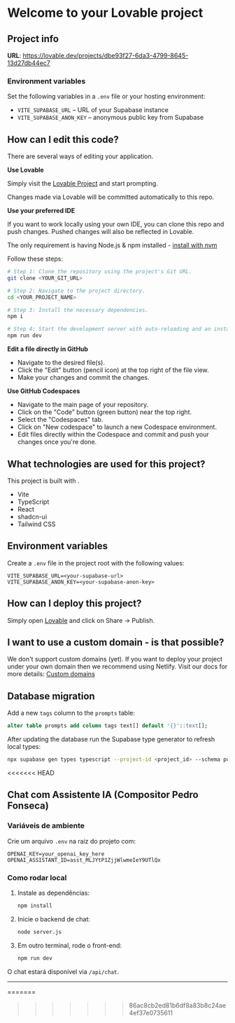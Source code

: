 # Welcome to your Lovable project

## Project info

**URL**: https://lovable.dev/projects/dbe93f27-6da3-4799-8645-13d27db44ec7

### Environment variables

Set the following variables in a `.env` file or your hosting environment:

- `VITE_SUPABASE_URL` – URL of your Supabase instance
- `VITE_SUPABASE_ANON_KEY` – anonymous public key from Supabase

## How can I edit this code?

There are several ways of editing your application.

**Use Lovable**

Simply visit the [Lovable Project](https://lovable.dev/projects/dbe93f27-6da3-4799-8645-13d27db44ec7) and start prompting.

Changes made via Lovable will be committed automatically to this repo.

**Use your preferred IDE**

If you want to work locally using your own IDE, you can clone this repo and push changes. Pushed changes will also be reflected in Lovable.

The only requirement is having Node.js & npm installed - [install with nvm](https://github.com/nvm-sh/nvm#installing-and-updating)

Follow these steps:

```sh
# Step 1: Clone the repository using the project's Git URL.
git clone <YOUR_GIT_URL>

# Step 2: Navigate to the project directory.
cd <YOUR_PROJECT_NAME>

# Step 3: Install the necessary dependencies.
npm i

# Step 4: Start the development server with auto-reloading and an instant preview.
npm run dev
```

**Edit a file directly in GitHub**

- Navigate to the desired file(s).
- Click the "Edit" button (pencil icon) at the top right of the file view.
- Make your changes and commit the changes.

**Use GitHub Codespaces**

- Navigate to the main page of your repository.
- Click on the "Code" button (green button) near the top right.
- Select the "Codespaces" tab.
- Click on "New codespace" to launch a new Codespace environment.
- Edit files directly within the Codespace and commit and push your changes once you're done.

## What technologies are used for this project?

This project is built with .

- Vite
- TypeScript
- React
- shadcn-ui
- Tailwind CSS

## Environment variables

Create a `.env` file in the project root with the following values:

```env
VITE_SUPABASE_URL=<your-supabase-url>
VITE_SUPABASE_ANON_KEY=<your-supabase-anon-key>
```

## How can I deploy this project?

Simply open [Lovable](https://lovable.dev/projects/dbe93f27-6da3-4799-8645-13d27db44ec7) and click on Share -> Publish.

## I want to use a custom domain - is that possible?

We don't support custom domains (yet). If you want to deploy your project under your own domain then we recommend using Netlify. Visit our docs for more details: [Custom domains](https://docs.lovable.dev/tips-tricks/custom-domain/)

## Database migration

Add a new `tags` column to the `prompts` table:

```sql
alter table prompts add column tags text[] default '{}'::text[];
```

After updating the database run the Supabase type generator to refresh local types:

```sh
npx supabase gen types typescript --project-id <project_id> --schema public > src/integrations/supabase/types.ts
```
<<<<<<< HEAD

## Chat com Assistente IA (Compositor Pedro Fonseca)

### Variáveis de ambiente

Crie um arquivo `.env` na raiz do projeto com:

```
OPENAI_KEY=your_openai_key_here
OPENAI_ASSISTANT_ID=asst_MLJYtP1ZjjWlwmeIeY9UTlQx
```

### Como rodar local

1. Instale as dependências:
   ```bash
   npm install
   ```
2. Inicie o backend de chat:
   ```bash
   node server.js
   ```
3. Em outro terminal, rode o front-end:
   ```bash
   npm run dev
   ```

O chat estará disponível via `/api/chat`.

---
=======
>>>>>>> 86ac8cb2ed81b6df8a83b8c24ae4ef37e0735611
